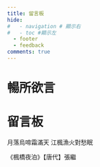 ```yaml
---
title: 留言板
hide:
#   - navigation # 顯示右
#   - toc #顯示左
  - footer
  - feedback
comments: true
---
```

# 暢所欲言  
<div class="poem-wrap">
  <div class="poem-border poem-left"></div>
  <div class="poem-border poem-right"></div>
    <h1>留言板</h1>
    <p id="poem">月落烏啼霜滿天 江楓漁火對愁眠</p>
    <p id="info"> 《楓橋夜泊》【唐代】張繼</p>
  </div>


<div id="rcorners5" >
<div id="cusdis_thread"
  data-host="https://cusdis.com"
  data-app-id="655cf3bc-734a-4d88-8317-be350621334c"
  data-page-id="{{ PAGE_ID }}"
  data-page-url="{{ PAGE_URL }}"
  data-page-title="{{ PAGE_TITLE }}"
></div>
<script async defer src="https://cusdis.com/js/cusdis.es.js"></script>
<script defer src="https://cusdis.com/js/widget/lang/zh-cn.js"></script>
</div>
